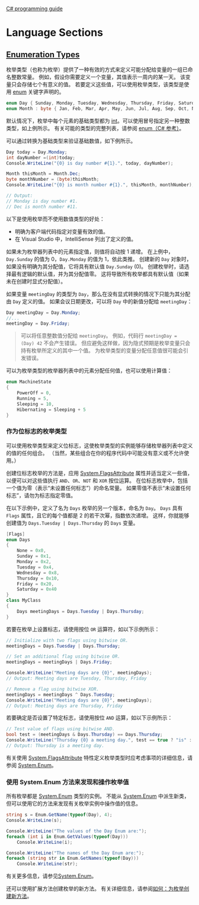 [C# programming guide](https://docs.microsoft.com/zh-cn/dotnet/csharp/programming-guide/index)

# Language Sections

## [Enumeration Types](https://docs.microsoft.com/en-us/dotnet/csharp/programming-guide/enumeration-types)

枚举类型（也称为枚举）提供了一种有效的方式来定义可能分配给变量的一组已命名整数常量。 例如，假设你需要定义一个变量，其值表示一周内的某一天。 该变量只会存储七个有意义的值。 若要定义这些值，可以使用枚举类型，该类型是使用 [enum](https://docs.microsoft.com/zh-cn/dotnet/csharp/language-reference/keywords/enum) 关键字声明的。

```csharp
enum Day { Sunday, Monday, Tuesday, Wednesday, Thursday, Friday, Saturday };
enum Month : byte { Jan, Feb, Mar, Apr, May, Jun, Jul, Aug, Sep, Oct, Nov, Dec }; 
```

默认情况下，枚举中每个元素的基础类型都为 [int](https://docs.microsoft.com/zh-cn/dotnet/csharp/language-reference/keywords/int)。可以使用冒号指定另一种整数类型，如上例所示。 有关可能的类型的完整列表，请参阅 [enum（C# 参考）](https://docs.microsoft.com/zh-cn/dotnet/csharp/language-reference/keywords/enum)。

可以通过转换为基础类型来验证基础数值，如下例所示。

```csharp
Day today = Day.Monday;
int dayNumber =(int)today;
Console.WriteLine("{0} is day number #{1}.", today, dayNumber);

Month thisMonth = Month.Dec;
byte monthNumber = (byte)thisMonth;
Console.WriteLine("{0} is month number #{1}.", thisMonth, monthNumber);

// Output:
// Monday is day number #1.
// Dec is month number #11.
```

以下是使用枚举而不使用数值类型的好处：

- 明确为客户端代码指定对变量有效的值。
- 在 Visual Studio 中，IntelliSense 列出了定义的值。

如果未为枚举器列表中的元素指定值，则值将自动按 1 递增。 在上例中，`Day.Sunday` 的值为 0，`Day.Monday` 的值为 1，依此类推。 创建新的 `Day` 对象时，如果没有明确为其分配值，它将具有默认值 `Day.Sunday` (0)。 创建枚举时，请选择最有逻辑的默认值，并为其分配值零。 这将导致所有枚举都具有默认值（如果未在创建时显式分配值）。

如果变量 `meetingDay` 的类型为 `Day`，那么在没有显式转换的情况下只能为其分配由 `Day` 定义的值。 如果会议日期更改，可以将 `Day` 中的新值分配给 `meetingDay`：

```csharp
Day meetingDay = Day.Monday;
//...
meetingDay = Day.Friday;
```

> 可以将任意整数值分配给 `meetingDay`。 例如，代码行 `meetingDay = (Day) 42` 不会产生错误。 但应避免这样做，因为隐式预期是枚举变量只会持有枚举所定义的其中一个值。 为枚举类型的变量分配任意值很可能会引发错误。

可以为枚举类型的枚举器列表中的元素分配任何值，也可以使用计算值：

```csharp
enum MachineState
{
    PowerOff = 0,
    Running = 5,
    Sleeping = 10,
    Hibernating = Sleeping + 5
}
```

### 作为位标志的枚举类型

可以使用枚举类型来定义位标志，这使枚举类型的实例能够存储枚举器列表中定义的值的任何组合。 （当然，某些组合在你的程序代码中可能没有意义或不允许使用。）

创建位标志枚举的方法是，应用 [System.FlagsAttribute](https://docs.microsoft.com/zh-cn/dotnet/api/system.flagsattribute) 属性并适当定义一些值，以便可以对这些值执行 `AND`、`OR`、`NOT` 和 `XOR` 按位运算。 在位标志枚举中，包括一个值为零（表示“未设置任何标志”）的命名常量。 如果零值不表示“未设置任何标志”，请勿为标志指定零值。

在以下示例中，定义了名为 `Days` 枚举的另一个版本，命名为 `Day`。 `Days` 具有 `Flags` 属性，且它的每个值都是 2 的若干次幂，指数依次递增。 这样，你就能够创建值为 `Days.Tuesday | Days.Thursday` 的 `Days` 变量。

```csharp
[Flags]
enum Days
{
    None = 0x0,
    Sunday = 0x1,
    Monday = 0x2,
    Tuesday = 0x4,
    Wednesday = 0x8,
    Thursday = 0x10,
    Friday = 0x20,
    Saturday = 0x40
}
class MyClass
{
    Days meetingDays = Days.Tuesday | Days.Thursday;
}
```

若要在枚举上设置标志，请使用按位 `OR` 运算符，如以下示例所示：

```csharp
// Initialize with two flags using bitwise OR.
meetingDays = Days.Tuesday | Days.Thursday;

// Set an additional flag using bitwise OR.
meetingDays = meetingDays | Days.Friday;

Console.WriteLine("Meeting days are {0}", meetingDays);
// Output: Meeting days are Tuesday, Thursday, Friday

// Remove a flag using bitwise XOR.
meetingDays = meetingDays ^ Days.Tuesday;
Console.WriteLine("Meeting days are {0}", meetingDays);
// Output: Meeting days are Thursday, Friday
```

若要确定是否设置了特定标志，请使用按位 `AND` 运算，如以下示例所示：

```csharp
// Test value of flags using bitwise AND.
bool test = (meetingDays & Days.Thursday) == Days.Thursday;
Console.WriteLine("Thursday {0} a meeting day.", test == true ? "is" : "is not");
// Output: Thursday is a meeting day.
```

有关使用 [System.FlagsAttribute](https://docs.microsoft.com/zh-cn/dotnet/api/system.flagsattribute) 特性定义枚举类型时应考虑事项的详细信息，请参阅 [System.Enum](https://docs.microsoft.com/zh-cn/dotnet/api/system.enum)。

### 使用 System.Enum 方法来发现和操作枚举值

所有枚举都是 [System.Enum](https://docs.microsoft.com/zh-cn/dotnet/api/system.enum) 类型的实例。 不能从 [System.Enum](https://docs.microsoft.com/zh-cn/dotnet/api/system.enum) 中派生新类，但可以使用它的方法来发现有关枚举实例中操作值的信息。

```csharp
string s = Enum.GetName(typeof(Day), 4);
Console.WriteLine(s);

Console.WriteLine("The values of the Day Enum are:");
foreach (int i in Enum.GetValues(typeof(Day)))
    Console.WriteLine(i);

Console.WriteLine("The names of the Day Enum are:");
foreach (string str in Enum.GetNames(typeof(Day)))
    Console.WriteLine(str);
```

有关更多信息，请参见[System.Enum](https://docs.microsoft.com/zh-cn/dotnet/api/system.enum)。

还可以使用扩展方法创建枚举的新方法。 有关详细信息，请参阅[如何：为枚举创建新方法](https://docs.microsoft.com/zh-cn/dotnet/csharp/programming-guide/classes-and-structs/how-to-create-a-new-method-for-an-enumeration)。